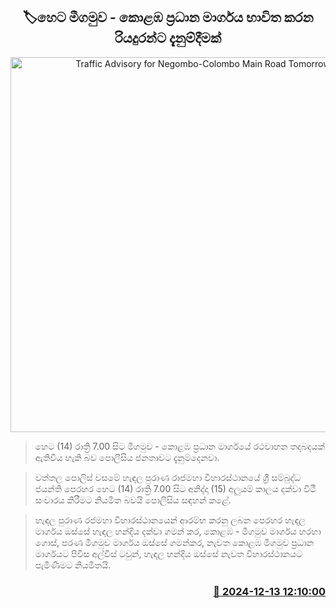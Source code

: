 <p align='center'><b><h2 align='center' title='Traffic Advisory for Negombo-Colombo Main Road Tomorrow'>🏷හෙට මීගමුව - කොළඹ ප්‍රධාන මාර්ගය භාවිත කරන රියදුරන්ට දැනුම්දීමක්</h2></b></p>
<p align='center'><img src='https://helakuru.sgp1.cdn.digitaloceanspaces.com/esana/images/lib/traffic[1].jpg' width='600' alt='Traffic Advisory for Negombo-Colombo Main Road Tomorrow'></p>

> හෙට (14) රාත්‍රි 7.00 සිට මීගමුව - කොළඹ ප්‍රධාන මාර්ගයේ රථවාහන තදබදයක් ඇතිවිය හැකි බව පොලීසිය ජනතාවට දැනුම්දෙනවා.

> වත්තල පොලිස් වසමේ හැඳල පුරාණ රාජමහා විහාරස්ථානයේ ශ්‍රී සම්බුද්ධ ජයන්ති පෙරහර හෙට (14) රාත්‍රි 7.00 සිට අනිද්දා (15) අලුයම් කාලය දක්වා වීථී සංචාරය කිරීමට නියමිත බවයි පොලීසිය සඳහන් කළේ.

> හැඳල පුරාණ රජමහා විහාරස්ථානයෙන් ආරම්භ කරනු ලබන පෙරහර හැඳල මාර්ගය ඔස්සේ හැඳල හන්දිය දක්වා ගමන් කර, කොළඹ - මීගමුව මාර්ගය හරහා ගොස්, පරණ මීගමුව මාර්ගය ඔස්සේ ගමන්කර, නැවත කොළඹ මීගමුව ප්‍රධාන මාර්ගයට පිවිස අල්විස් ටවුන්, හැඳල හන්දිය ඔස්සේ නැවත විහාරස්ථානයට පැමිණීමට නියමිතයි.



<h3 align='right'><a href='https://www.helakuru.lk/esana/p/105880/'>📅 2024-12-13 12:10:00</a></h3>
